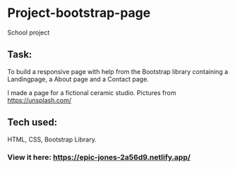 # Project-bootstrap-page
School project

## Task: 
To build a responsive page with help from the Bootstrap library containing a Landingpage, a About page and a Contact page.

I made a page for a fictional ceramic studio. 
Pictures from https://unsplash.com/

## Tech used: 
HTML, CSS, Bootstrap Library.

### View it here: https://epic-jones-2a56d9.netlify.app/ 


